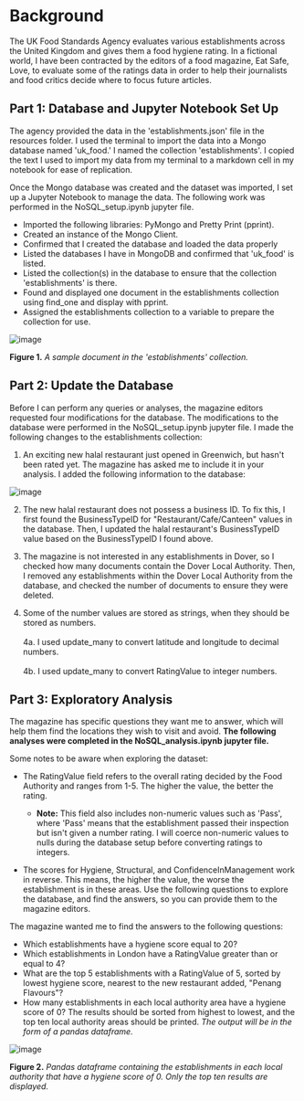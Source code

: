 # Background
The UK Food Standards Agency evaluates various establishments across the United Kingdom and gives them a food hygiene rating. In a fictional world, I have been contracted by the editors of a food magazine, Eat Safe, Love, to evaluate some of the ratings data in order to help their journalists and food critics decide where to focus future articles.

## Part 1: Database and Jupyter Notebook Set Up
The agency provided the data in the 'establishments.json' file in the resources folder. I used the terminal to import the data into a Mongo database named 'uk_food.' I named the collection 'establishments'. I copied the text I used to import my data from my terminal to a markdown cell in my notebook for ease of replication.

Once the Mongo database was created and the dataset was imported, I set up a Jupyter Notebook to manage the data. The following work was performed in the NoSQL_setup.ipynb jupyter file.
* Imported the following libraries: PyMongo and Pretty Print (pprint).
* Created an instance of the Mongo Client.
* Confirmed that I created the database and loaded the data properly
* Listed the databases I have in MongoDB and confirmed that 'uk_food' is listed.
* Listed the collection(s) in the database to ensure that the collection 'establishments' is there.
* Found and displayed one document in the establishments collection using find_one and display with pprint.
* Assigned the establishments collection to a variable to prepare the collection for use.
  
![image](https://github.com/nicholaishaw/nosql-challenge/assets/135463220/45e007b3-6499-4764-8e26-7e473862d1e5)

**Figure 1.** *A sample document in the 'establishments' collection.*


## Part 2: Update the Database
Before I can perform any queries or analyses, the magazine editors requested four modifications for the database. The modifications to the database were performed in the NoSQL_setup.ipynb jupyter file. I made the following changes to the establishments collection:

1. An exciting new halal restaurant just opened in Greenwich, but hasn't been rated yet. The magazine has asked me to include it in your analysis. I added the following information to the database:

![image](https://github.com/nicholaishaw/nosql-challenge/assets/135463220/9e318a7d-5914-4172-9294-8b0c6356567c)

2. The new halal restaurant does not possess a business ID. To fix this, I first found the BusinessTypeID for "Restaurant/Cafe/Canteen" values in the database. Then, I updated the halal restaurant's BusinessTypeID value based on the BusinessTypeID I found above.

3. The magazine is not interested in any establishments in Dover, so I checked how many documents contain the Dover Local Authority. Then, I removed any establishments within the Dover Local Authority from the database, and checked the number of documents to ensure they were deleted.

4. Some of the number values are stored as strings, when they should be stored as numbers.<br>
   </br>4a. I used update_many to convert latitude and longitude to decimal numbers.<br>
   </br>4b. I used update_many to convert RatingValue to integer numbers.

## Part 3: Exploratory Analysis
The magazine has specific questions they want me to answer, which will help them find the locations they wish to visit and avoid. **The following analyses were completed in the NoSQL_analysis.ipynb jupyter file.**

Some notes to be aware when exploring the dataset:

* The RatingValue field refers to the overall rating decided by the Food Authority and ranges from 1-5. The higher the value, the better the rating.
  - **Note:** This field also includes non-numeric values such as 'Pass', where 'Pass' means that the establishment passed their inspection but isn't given a number rating. I will coerce non-numeric values to nulls during the database setup before converting ratings to integers.

* The scores for Hygiene, Structural, and ConfidenceInManagement work in reverse. This means, the higher the value, the worse the establishment is in these areas.
Use the following questions to explore the database, and find the answers, so you can provide them to the magazine editors.

The magazine wanted me to find the answers to the following questions:

* Which establishments have a hygiene score equal to 20?
* Which establishments in London have a RatingValue greater than or equal to 4?
* What are the top 5 establishments with a RatingValue of 5, sorted by lowest hygiene score, nearest to the new restaurant added, "Penang Flavours"?
* How many establishments in each local authority area have a hygiene score of 0? The results should be sorted from highest to lowest, and the top ten local authority areas should be printed. *The output will be in the form of a pandas dataframe.*

![image](https://github.com/nicholaishaw/nosql-challenge/assets/135463220/511a780f-edc8-40e5-87bb-4d495adf1337)

**Figure 2.** *Pandas dataframe containing the establishments in each local authority that have a hygiene score of 0. Only the top ten results are displayed.*
